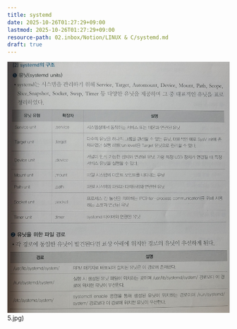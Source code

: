 ```yaml
---
title: systemd
date: 2025-10-26T01:27:29+09:00
lastmod: 2025-10-26T01:27:29+09:00
resource-path: 02.inbox/Notion/LINUX & C/systemd.md
draft: true
---
```

![20230810_083545](../../../08.media/20230810083545.jpg)5.jpg)